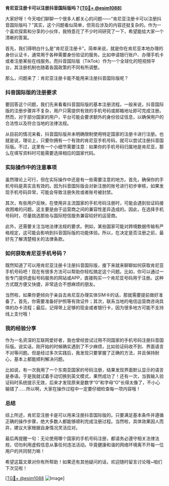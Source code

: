**肯尼亚注册卡可以注册抖音国际版吗？[[TG💪+ @esim1088](https://t.me/s/esim1088)]**

大家好呀！今天咱们聊聊一个很多人都关心的问题——“肯尼亚注册卡可以注册抖音国际版吗？”其实，这个问题看似简单，但背后涉及的内容还挺复杂的。作为一个喜欢探索和分享的小伙伴，我特意花了不少时间研究了一下，希望能给大家一个清晰的答案。

首先，我们得明白什么是“肯尼亚注册卡”。简单来说，就是你在肯尼亚本地办理的身份认证卡，通常用于各种需要身份验证的服务。比如申请银行账户、办理手机卡或者注册某些在线服务。而抖音国际版（TikTok）作为一个全球化的短视频平台，其注册机制也随着各国政策的不同有所调整。

那么，问题来了：肯尼亚注册卡能不能用来注册抖音国际版呢？

### 抖音国际版的注册要求

要回答这个问题，我们先来看看抖音国际版的基本注册流程。一般来说，抖音国际版的注册步骤并不复杂，用户只需提供有效的手机号码或邮箱地址即可完成注册。然而，对于部分国家的用户，平台可能会要求额外的身份验证信息，以确保用户的合法性以及符合当地的法律法规。

从目前的情况来看，抖音国际版并未明确限制使用特定国家的注册卡进行注册。也就是说，理论上，只要你拥有一个有效的肯尼亚手机号码，就可以尝试注册抖音国际版。不过，这里有一个小细节需要注意：如果你的手机号码归属地是肯尼亚，那么在填写资料时可能需要选择相应的国家代码。

### 实际操作中的注意事项

虽然理论上可行，但在实际操作中还是有一些需要注意的地方。首先，确保你的手机号码是真实且有效的。因为抖音国际版会对新注册的账号进行初步审核，如果发现手机号码异常，可能会导致注册失败或者账号被封禁。

其次，有些用户反映，在使用非主流国家的手机号码注册时，可能会遇到验证码接收困难的问题。这主要是由于运营商之间的兼容性差异造成的。因此，在选择手机号码时，尽量挑选那些与国际短信服务兼容较好的运营商。

此外，还需要关注当地法律法规的要求。例如，某些国家可能对跨境数据传输有严格规定，这可能会影响到抖音国际版的功能体验。所以，在决定是否注册之前，最好先了解清楚相关的法律条款。

### 如何获取肯尼亚手机号码？

既然知道了可以用肯尼亚注册卡注册抖音国际版，接下来就来聊聊如何获取肯尼亚手机号码吧！现在有很多方法可以帮助你轻松搞定这个问题。比如，你可以通过一些专门提供虚拟号码服务的网站或APP，直接购买一个肯尼亚号码用于注册。这种方式既方便又快捷，非常适合不想麻烦的朋友。

当然啦，如果你更倾向于亲自去肯尼亚办理实体SIM卡的话，那就需要提前做好准备了。首先，你需要准备好护照等有效证件；其次，联系当地的电信运营商咨询具体的办卡流程；最后，记得带上足够的现金或者银行卡，因为很多地方可能不支持线上支付哦！

### 我的经验分享

作为一名资深的互联网爱好者，我也曾经尝试过用不同国家的手机号码注册抖音国际版。说实话，刚开始的时候确实遇到了不少麻烦，比如验证码收不到、界面语言不对等问题。但是经过多次实践后，我发现只要掌握了正确的方法，并且保持耐心，基本上都能顺利解决问题。

比如说，有一次我用了一个东南亚国家的号码注册，结果发现界面默认显示的语言是泰语。于是我就试着手动切换到英文模式，果然成功了！还有一次，当我输入验证码时系统提示无效，后来才发现原来是数字“0”和字母“O”长得太像了，不小心输错了……所以啊，大家在操作过程中一定要仔细检查每一项内容哦！

### 总结

综上所述，肯尼亚注册卡是可以用来注册抖音国际版的。只要满足基本条件并遵循正确的操作步骤，绝大多数人都能够顺利完成注册过程。当然啦，具体效果因人而异，建议大家根据自身情况灵活应对。

最后再提醒一句：无论使用哪个国家的手机号码注册，都请务必遵守相关法律法规，切勿利用虚假信息从事任何违法活动。毕竟健康和谐的网络环境离不开每一位用户的共同努力嘛！

希望这篇文章对你有所帮助！如果还有其他疑问的话，欢迎随时留言讨论哦~咱们下次见啦！

[[TG💪+ @esim1088](https://t.me/s/esim1088) ![Image](https://i.postimg.cc/4NQfJmqS/Snipaste-2025-05-13-00-14-12.png)]